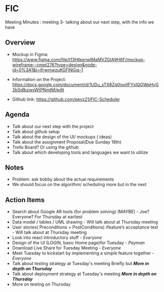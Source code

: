 # FIC

Meeting Minutes : meeting 3- talking about our next step, with the info we have

## Overview

- Mockup in Figma: <https://www.figma.com/file/t13HtkqnwIMaMVZGIA9H6F/mockup-wireframe--cmpt276?type=design&node-id=0%3A1&t=ifrwmwzuKGFlNGiq-1>

- Information on the Project: <https://docs.google.com/document/d/1UDu_sTX8Zq0ixoIIFYxlQGWpHyG2bSdlbzwsWtPNmtM/edit>

- Github link: <https://github.com/peyz21/FIC-Scheduler>

## Agenda

- Talk about our next step with the project
- Talk about github setup
- Talk about the design of the UI/ mockups ( ideas)
- Talk about the assignment Proposal(Due Sunday 18th)
- Trello Board? Or using the github
- Talk about which developing tools and languages we want to utilize

## Notes

- Problem: ask bobby about the actual requirements
- We should focus on the algorithm/ scheduling more but in the next

## Action Items

- Search about Google AR tools (for problem solving) (MAYBE) - Joe? Everyone? For Thursday at earliest
- Data model / tables / UML drawing  - Will talk about at Thursday meeting
- User stories( Preconditions + PostConditions) /feature’s acceptance test - Will talk about at Thursday meeting
- Look into react introductory stuff - *Everyone*
- Design of the UI (LOGIN, basic Home page)for Tuesday - *Peyman*
- Download Live Share for Tuesday Meeting - *Everyone*
- Meet Tuesday to kickstart by implementing a simple feature together - *Everyone*
- Talk about testing strategy at Tuesday's meeting Briefly but ***More in depth on Thursday***
- Talk about deployment strategy at Tuesday's meeting ***More in depth on Thursday***
- More on testing on Thursday

